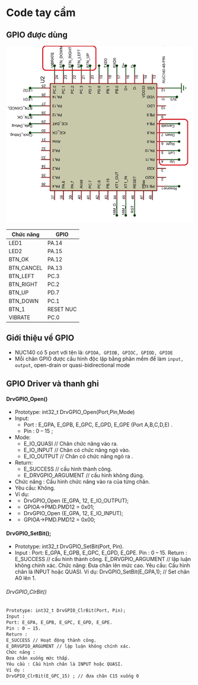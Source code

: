 # Code tay cầm

## GPIO được dùng
![Screenshot](nuc140.jpg)

| Chức năng| 		GPIO   | 
|------------|--------|
| LED1     | PA.14     |  
| LED2     | PA.15      |  
|BTN_OK      | PA.12     |  
|BTN_CANCEL      |PA.13      | 
| BTN_LEFT     | PC.3 |
|BTN_RIGHT    | PC.2     | 
| BTN_UP     | PD.7     | 
| BTN_DOWN  | PC.1     | 
|BTN_1     |  RESET NUC |
|VIBRATE     |PC.0 |


## Giới thiệu về GPIO

* NUC140 có 5 port với tên là: `GPIOA, GPIOB, GPIOC, GPIOD, GPIOE`
* Mỗi chân GPIO được cấu hình độc lập bằng phân mềm để làm `input, output`, open-drain or quasi-bidirectional mode

## GPIO Driver và thanh ghi


#### DrvGPIO_Open() 
* Prototype: int32_t DrvGPIO_Open(Port,Pin,Mode)
* Input:
	* Port : E_GPA, E_GPB, E_GPC, E_GPD, E_GPE (Port A,B,C,D,E) .
	* Pin : 0 – 15 ;
* Mode:
	* E_IO_QUASI // Chân chức năng vào ra.
	* E_IO_INPUT // Chân có chức năng ngỏ vào.
	* E_IO_OUTPUT // Chân có chức năng ngỏ ra .
* Return:
	* E_SUCCESS // cấu hình thành công.
	* E_DRVGPIO_ARGUMENT // cấu hình không đúng.
* Chức năng : Cấu hình chức năng vào ra của từng chân.
* Yêu cầu: Không.
* Ví dụ:
* * DrvGPIO_Open (E_GPA, 12, E_IO_OUTPUT);
* * GPIOA->PMD.PMD12 = 0x01;
* * DrvGPIO_Open (E_GPA, 12, E_IO_INPUT);
* * GPIOA->PMD.PMD12 = 0x00;

	
#### DrvGPIO_SetBit();
* Prototype: int32_t DrvGPIO_SetBit(Port, Pin).
* Input : 
		Port: E_GPA, E_GPB, E_GPC, E_GPD, E_GPE.
		Pin : 0 – 15.
		Return : 
		E_SUCCESS // cấu hình thành công.
		E_DRVGPIO_ARGUMENT // lập luận không chính xác.
		Chức năng:
		Đưa chân lên mức cao.
		Yêu cầu: Cấu hình chân là INPUT hoặc QUASI.
		Ví dụ:
		DrvGPIO_SetBit(E_GPA,1); // Set chân A0 lên 1.
	
###### DrvGPIO_ClrBit()
	Prototype: int32_t DrvGPIO_ClrBit(Port, Pin);
	Input : 
	Port: E_GPA, E_GPB, E_GPC, E_GPD, E_GPE.
	Pin : 0 – 15.
	Return : 
	E_SUCCESS // Hoạt động thành công.
	E_DRVGPIO_ARGUMENT // lập luận không chính xác.
	Chức năng : 
	Đưa chân xuống mức thấp.
	Yêu cầu : Cấu hình chân là INPUT hoặc QUASI.
	Ví dụ : 
	DrvGPIO_ClrBit(E_GPC_15) ; // đưa chân C15 xuống 0